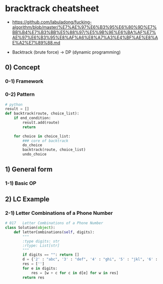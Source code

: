 # bracktrack cheatsheet 

- https://github.com/labuladong/fucking-algorithm/blob/master/%E7%AE%97%E6%B3%95%E6%80%9D%E7%BB%B4%E7%B3%BB%E5%88%97/%E5%9B%9E%E6%BA%AF%E7%AE%97%E6%B3%95%E8%AF%A6%E8%A7%A3%E4%BF%AE%E8%AE%A2%E7%89%88.md

- Backtrack (brute force) -> DP (dynamic programming)

## 0) Concept  

### 0-1) Framework

### 0-2) Pattern
```python
# python
result = []
def backtrack(route, choice_list):
    if end_condition:
        result.add(route)
        return
    
    for choice in choice_list:
    	### core of backtrack
        do_choice
        backtrack(route, choice_list)
        undo_choice
```

## 1) General form

### 1-1) Basic OP

## 2) LC Example

### 2-1) Letter Combinations of a Phone Number 
```python
# 017 	Letter Combinations of a Phone Number
class Solution(object):
    def letterCombinations(self, digits):
        """
        :type digits: str
        :rtype: List[str]
        """
        if digits == "": return []
        d = {'2' : "abc", '3' : "def", '4' : "ghi", '5' : "jkl", '6' : "mno", '7' : "pqrs", '8' : "tuv", '9' : "wxyz"}
        res = ['']
        for e in digits:
            res = [w + c for c in d[e] for w in res]
        return res
```
